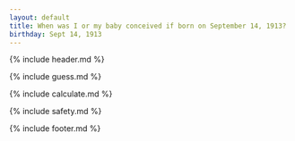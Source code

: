 ```yaml
---
layout: default
title: When was I or my baby conceived if born on September 14, 1913?
birthday: Sept 14, 1913
---
```


{% include header.md %}

{% include guess.md %}

{% include calculate.md %}

{% include safety.md %}

{% include footer.md %}



